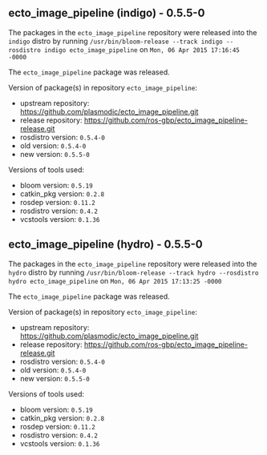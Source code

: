 ## ecto_image_pipeline (indigo) - 0.5.5-0

The packages in the `ecto_image_pipeline` repository were released into the `indigo` distro by running `/usr/bin/bloom-release --track indigo --rosdistro indigo ecto_image_pipeline` on `Mon, 06 Apr 2015 17:16:45 -0000`

The `ecto_image_pipeline` package was released.

Version of package(s) in repository `ecto_image_pipeline`:
- upstream repository: https://github.com/plasmodic/ecto_image_pipeline.git
- release repository: https://github.com/ros-gbp/ecto_image_pipeline-release.git
- rosdistro version: `0.5.4-0`
- old version: `0.5.4-0`
- new version: `0.5.5-0`

Versions of tools used:
- bloom version: `0.5.19`
- catkin_pkg version: `0.2.8`
- rosdep version: `0.11.2`
- rosdistro version: `0.4.2`
- vcstools version: `0.1.36`


## ecto_image_pipeline (hydro) - 0.5.5-0

The packages in the `ecto_image_pipeline` repository were released into the `hydro` distro by running `/usr/bin/bloom-release --track hydro --rosdistro hydro ecto_image_pipeline` on `Mon, 06 Apr 2015 17:13:25 -0000`

The `ecto_image_pipeline` package was released.

Version of package(s) in repository `ecto_image_pipeline`:
- upstream repository: https://github.com/plasmodic/ecto_image_pipeline.git
- release repository: https://github.com/ros-gbp/ecto_image_pipeline-release.git
- rosdistro version: `0.5.4-0`
- old version: `0.5.4-0`
- new version: `0.5.5-0`

Versions of tools used:
- bloom version: `0.5.19`
- catkin_pkg version: `0.2.8`
- rosdep version: `0.11.2`
- rosdistro version: `0.4.2`
- vcstools version: `0.1.36`


